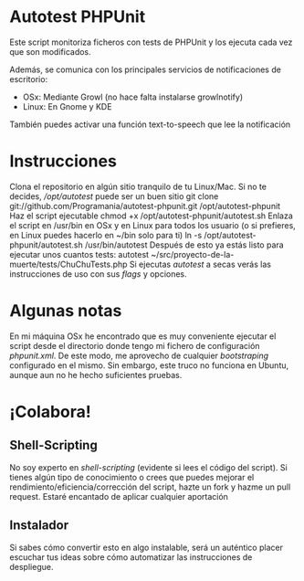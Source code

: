 # Autotest PHPUnit

Este script monitoriza ficheros con tests de PHPUnit y los ejecuta cada vez que son modificados.

Además, se comunica con los principales servicios de notificaciones de escritorio:

 - OSx: Mediante Growl (no hace falta instalarse growlnotify)
 - Linux: En Gnome y KDE

También puedes activar una función text-to-speech que lee la notificación

# Instrucciones

Clona el repositorio en algún sitio tranquilo de tu Linux/Mac. Si no te decides, */opt/autotest* puede ser un buen sitio
    git clone git://github.com/Programania/autotest-phpunit.git /opt/autotest-phpunit
Haz el script ejecutable
    chmod +x /opt/autotest-phpunit/autotest.sh
Enlaza el script en /usr/bin en OSx y en Linux para todos los usuario (o si prefieres, en Linux puedes hacerlo en ~/bin solo para ti)
    ln -s /opt/autotest-phpunit/autotest.sh /usr/bin/autotest
Después de esto ya estás listo para ejecutar unos cuantos tests:
    autotest ~/src/proyecto-de-la-muerte/tests/ChuChuTests.php
Si ejecutas *autotest* a secas verás las instrucciones de uso con sus *flags* y opciones.

# Algunas notas

En mi máquina OSx he encontrado que es muy conveniente ejecutar el script desde el directorio donde tengo mi fichero de configuración *phpunit.xml*. De este modo, me aprovecho de cualquier *bootstraping* configurado en el mismo. Sin embargo, este truco no funciona en Ubuntu, aunque aun no he hecho suficientes pruebas.

# ¡Colabora!

## Shell-Scripting

No soy experto en *shell-scripting* (evidente si lees el código del script). Si tienes algún tipo de conocimiento o crees que puedes mejorar el rendimiento/eficiencia/corrección del script, hazte un fork y hazme un pull request. Estaré encantado de aplicar cualquier aportación

## Instalador

Si sabes cómo convertir esto en algo instalable, será un auténtico placer escuchar tus ideas sobre cómo automatizar las instrucciones de despliegue.